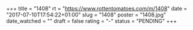 +++
title = "1408"
rt = "https://www.rottentomatoes.com/m/1408"
date = "2017-07-10T17:54:22+01:00"
slug = "1408"
poster = "1408.jpg"
date_watched = ""
draft = false
rating = "-"
status = "PENDING"
+++